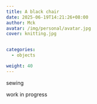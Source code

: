 ```yaml
---
title: A black chair
date: 2025-06-19T14:21:26+08:00
author: Mck
avatar: /img/personal/avatar.jpg
cover: knitting.jpg


categories:
  - objects

weight: 40
---
```




sewing 

<!--more-->


work in progress
